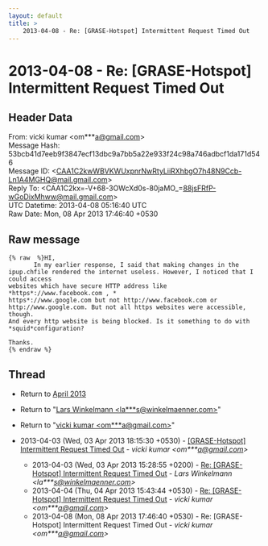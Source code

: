 ```yaml
---
layout: default
title: >
    2013-04-08 - Re: [GRASE-Hotspot] Intermittent Request Timed Out
---
```


# 2013-04-08 - Re: [GRASE-Hotspot] Intermittent Request Timed Out

## Header Data

From: vicki kumar \<om***a@gmail.com\><br>
Message Hash: 53bcb41d7eeb9f3847ecf13dbc9a7bb5a22e933f24c98a746adbcf1da171d546<br>
Message ID: \<CAA1C2kwWBVKWUxpnrNwRtyLiiRXhbgO7h48N9Ccb-Ln1A4MGHQ@mail.gmail.com\><br>
Reply To: \<CAA1C2kx=-V+68-3OWcXd0s-80jaMO_=88jsFRfP-wGoDixMhww@mail.gmail.com\><br>
UTC Datetime: 2013-04-08 05:16:40 UTC<br>
Raw Date: Mon, 08 Apr 2013 17:46:40 +0530<br>

## Raw message

```
{% raw  %}HI,
       In my earlier response, I said that making changes in the
ipup.chfile rendered the internet useless. However, I noticed that I
could access
websites which have secure HTTP address like *https*://www.facebook.com , *
https*://www.google.com but not http://www.facebook.com or
http://www.google.com. But not all https websites were accessible, though.
And every http website is being blocked. Is it something to do with
*squid*configuration?

Thanks.
{% endraw %}
```

## Thread

+ Return to [April 2013](/archive/2013/04)

+ Return to "[Lars Winkelmann <la***s<span>@</span>winkelmaenner.com>](/authors/la___s_at_winkelmaenner_com)"
+ Return to "[vicki kumar <om***a<span>@</span>gmail.com>](/authors/om___a_at_gmail_com)"

+ 2013-04-03 (Wed, 03 Apr 2013 18:15:30 +0530) - [[GRASE-Hotspot] Intermittent Request Timed Out](/archive/2013/04/2adad3da73b5bfac56add0fc9b1578f0159bb0784f83f17cc730947eeac97d11) - _vicki kumar \<om***a@gmail.com\>_
  + 2013-04-03 (Wed, 03 Apr 2013 15:28:55 +0200) - [Re: [GRASE-Hotspot] Intermittent Request Timed Out](/archive/2013/04/43e73c09b94a344e7d57b168b9985530a2ad13eb8643a1c5477a61706be40c90) - _Lars Winkelmann \<la***s@winkelmaenner.com\>_
  + 2013-04-04 (Thu, 04 Apr 2013 15:43:44 +0530) - [Re: [GRASE-Hotspot] Intermittent Request Timed Out](/archive/2013/04/542ba0796bc817c608cfa6308bdf6ee0f94bd4962cbf5135b4c8b1a37e709f73) - _vicki kumar \<om***a@gmail.com\>_
  + 2013-04-08 (Mon, 08 Apr 2013 17:46:40 +0530) - Re: [GRASE-Hotspot] Intermittent Request Timed Out - _vicki kumar \<om***a@gmail.com\>_

